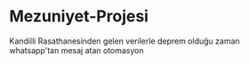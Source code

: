# Mezuniyet-Projesi
Kandilli Rasathanesinden gelen verilerle deprem olduğu zaman whatsapp'tan mesaj atan otomasyon
